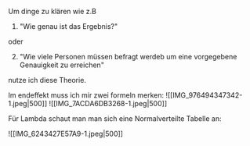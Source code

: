 Um dinge zu klären wie z.B

1. "Wie genau ist das Ergebnis?"

oder

2. "Wie viele Personen müssen befragt werdeb um eine vorgegebene Genauigkeit zu erreichen"

nutze ich diese Theorie.

Im endeffekt muss ich mir zwei formeln merken:
![[IMG_976494347342-1.jpeg|500]]
![[IMG_7ACDA6DB3268-1.jpeg|500]]

Für Lambda schaut man man sich eine Normalverteilte Tabelle an:

![[IMG_6243427E57A9-1.jpeg|500]]